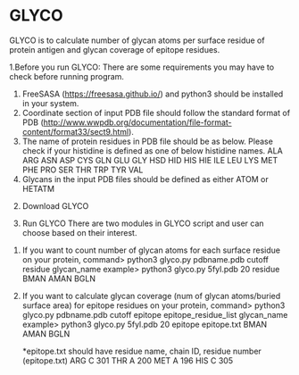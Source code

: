 # GLYCO

GLYCO is to calculate number of glycan atoms per surface residue of protein antigen and glycan coverage of epitope residues.

1.Before you run GLYCO: There are some requirements you may have to check before running program.
 1) FreeSASA (https://freesasa.github.io/) and python3 should be installed in your system. 
 2) Coordinate section of input PDB file should follow the standard format of PDB (http://www.wwpdb.org/documentation/file-format-content/format33/sect9.html).
 3) The name of protein residues in PDB file should be as below. Please check if your histidine is defined as one of below histidine names.
    ALA ARG ASN ASP CYS GLN GLU GLY HSD HID HIS HIE ILE LEU LYS MET PHE PRO SER THR TRP TYR VAL
 4) Glycans in the input PDB files should be defined as either ATOM or HETATM

2. Download GLYCO

3. Run GLYCO
There are two modules in GLYCO script and user can choose based on their interest.
 1) If you want to count number of glycan atoms for each surface residue on your protein,
    command> python3 glyco.py pdbname.pdb cutoff residue glycan_name
    example> python3 glyco.py 5fyl.pdb 20 residue BMAN AMAN BGLN
 2) If you want to calculate glycan coverage (num of glycan atoms/buried surface area) for epitope residues on your protein,
    command> python3 glyco.py pdbname.pdb cutoff epitope epitope_residue_list glycan_name
    example> python3 glyco.py 5fyl.pdb 20 epitope epitope.txt BMAN AMAN BGLN
    
    *epitope.txt should have residue name, chain ID, residue number
    (epitope.txt)
     ARG C 301
     THR A 200
     MET A 196
     HIS C 305
